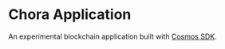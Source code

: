 # Chora Application

An experimental blockchain application built with [Cosmos SDK](https://docs.cosmos.network/).
